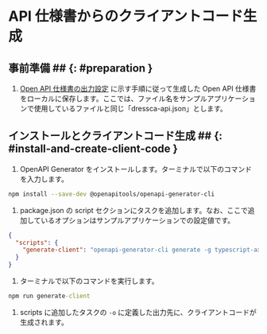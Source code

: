 # API 仕様書からのクライアントコード生成

## 事前準備 ## {: #preparation }

1. [Open API 仕様書の出力設定](../dotnet/configure-asp-net-core-web-api-project.md) に示す手順に従って生成した Open API 仕様書をローカルに保存します。ここでは、ファイル名をサンプルアプリケーションで使用しているファイルと同じ「dressca-api.json」とします。

## インストールとクライアントコード生成 ## {: #install-and-create-client-code }

1. OpenAPI Generator をインストールします。ターミナルで以下のコマンドを入力します。

```bash
npm install --save-dev @openapitools/openapi-generator-cli
```

1. package.json の script セクションにタスクを追加します。なお、ここで追加しているオプションはサンプルアプリケーションでの設定値です。

```json
{
  "scripts": {
    "generate-client": "openapi-generator-cli generate -g typescript-axios -i ./dressca-api.json --additional-properties=withSeparateModelsAndApi=true,modelPackage=models,apiPackage=api,supportsES6=true -o ./src/api-client"
  }
}
```

1. ターミナルで以下のコマンドを実行します。

```cmd
npm run generate-client
```

1. scripts に追加したタスクの ``` -o ``` に定義した出力先に、クライアントコードが生成されます。
